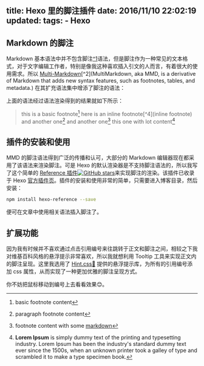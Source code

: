 title: Hexo 里的脚注插件
date: 2016/11/10 22:02:19
updated: 
tags:
    -  Hexo
---

## Markdown 的脚注

Markdown 基本语法中并不包含脚注[^1](英文称为footnote，用于为正文补充注解（解释性加注）或标明被引用于正文或注解的数据源。一般，脚注会在文章内以符号或数字标示，然后在文章末端（也就是文章的「脚」），列出所有的补充、数据源的详情。脚注让编者补充细节之余，也不影响行文的聚焦，让版面显得更整齐。)语法，但是脚注作为一种常见的文本格式，对于文字编辑工作者，特别是像我这种喜欢插入引文的人而言，有着很大的使用需求。所以 [Multi-Markdown](https://github.com/fletcher/MultiMarkdown-5)[^2](MultiMarkdown, aka MMD, is a derivative of Markdown that adds new syntax features, such as footnotes, tables, and metadata.) 在其扩充语法集中增添了脚注的语法：

<script src="https://gist.github.com/quentin-chen/cb783eacf359abdd112dddae1329aeb8.js"><!--这是一段 Gist 的代码片段--></script>

<!--more-->

上面的语法经过语法渲染得到的结果就如下所示：

> this is a basic footnote[^3]
> here is an inline footnote[^4](inline footnote)
> and another one[^5]
> and another one[^6]
> this one with lot content[^7]

## 插件的安装和使用

MMD 的脚注语法得到广泛的传播和认可，大部分的 Markdown 编辑器现在都采用了该语法来渲染脚注。可是 Hexo 的默认渲染器是不支持脚注语法的，所以我写了这个简单的 [Reference 插件![GitHub stars](https://img.shields.io/github/stars/quentin-chen/hexo-reference.svg?style=social&label=Star)](https://github.com/quentin-chen/hexo-reference)来实现脚注的渲染。该插件已收录于 Hexo [官方插件页](https://hexo.io/plugins/)。插件的安装和使用非常的简单，只需要进入博客目录，然后安装：

```bash
npm install hexo-reference --save
```

便可在文章中使用相关语法插入脚注了。

## 扩展功能

因为我有时候并不喜欢通过点击引用编号来往跳转于正文和脚注之间，相较之下我对维基百科风格的悬浮提示非常喜欢，所以我就想利用 Tooltip 工具来实现正文内的脚注呈现。这里我选用了 [Hint.css🔗](https://kushagragour.in/lab/hint/) 提供的悬浮提示库，为所有的引用编号添加 css 属性，从而实现了一种更加优雅的脚注呈现方式。

你不妨把鼠标移动到编号上去看看效果😊。

[^3]: basic footnote content
[^5]: paragraph
footnote
content
[^6]: footnote content with some [markdown](https://en.wikipedia.org/wiki/Markdown)
[^7]: **Lorem Ipsum** is simply dummy text of the printing and typesetting industry. Lorem Ipsum has been the industry's standard dummy text ever since the 1500s, when an unknown printer took a galley of type and scrambled it to make a type specimen book.